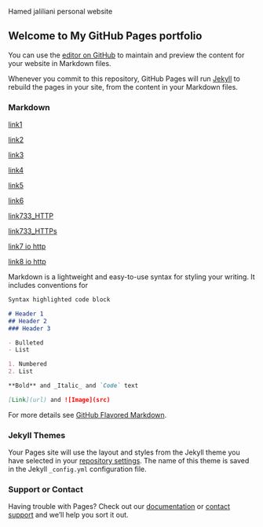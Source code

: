 Hamed jaliliani personal website
## Welcome to My  GitHub Pages portfolio

You can use the [editor on GitHub](https://github.com/HJaliliani/hamplus/edit/master/index.md) to maintain and preview the content for your website in Markdown files.

Whenever you commit to this repository, GitHub Pages will run [Jekyll](https://jekyllrb.com/) to rebuild the pages in your site, from the content in your Markdown files.

### Markdown

[link1](https://hjaliliani.github.io/hamplus/)


[link2](https://hjaliliani.github.io/hamplus/1/)

[link3](https://hjaliliani.github.io/hamplus/)

[link4](https://hjaliliani.github.io/)


[link5](https://hjaliliani.github.io/2)


[link6](https://hjaliliani.github.io/23/)

[link733_HTTP](http://www.733.ir/?typ=2&mid=11)


[link733_HTTPs](https://www.733.ir/?typ=2&mid=11)

[link7 io http](http://hjaliliani.github.io/)

[link8 io http](http://hjaliliani.github.io/hamplus)



Markdown is a lightweight and easy-to-use syntax for styling your writing. It includes conventions for

```markdown
Syntax highlighted code block

# Header 1
## Header 2
### Header 3

- Bulleted
- List

1. Numbered
2. List

**Bold** and _Italic_ and `Code` text

[Link](url) and ![Image](src)
```

For more details see [GitHub Flavored Markdown](https://guides.github.com/features/mastering-markdown/).

### Jekyll Themes

Your Pages site will use the layout and styles from the Jekyll theme you have selected in your [repository settings](https://github.com/HJaliliani/hamplus/settings). The name of this theme is saved in the Jekyll `_config.yml` configuration file.

### Support or Contact

Having trouble with Pages? Check out our [documentation](https://help.github.com/categories/github-pages-basics/) or [contact support](https://github.com/contact) and we’ll help you sort it out.
